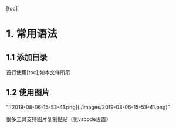 [toc]
# 1. 常用语法 
## 1.1 添加目录
首行使用[toc],如本文件所示

## 1.2 使用图片
“\!\[2019-08-06-15-53-41.png](./images/2019-08-06-15-53-41.png)”

很多工具支持图片复制黏贴（见vscode设置）